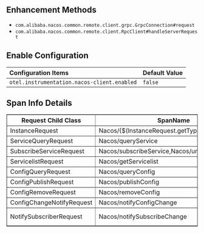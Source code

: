 ## Enhancement Methods
- `com.alibaba.nacos.common.remote.client.grpc.GrpcConnection#request`
- `com.alibaba.nacos.common.remote.client.RpcClient#handleServerRequest`

## Enable Configuration

| Configuration Items                          | Default Value  |
|:---------------------------------------------|:---------------|
| `otel.instrumentation.nacos-client.enabled`  | `false`        |

##  Span Info Details
<table border="1">
  <thead>
    <tr>
      <th>Request Child Class</th>
      <th>SpanName</th>
      <th>Additional Tags</th>
    </tr>
  </thead>
  <tbody>
    <tr>
      <td>InstanceRequest</td>
      <td>Nacos/{$(lnstanceRequest.getType()}</td>
      <td rowspan="5">nacos.namespace nacos.group nacos.service.name</td>
    </tr>
    <tr>
      <td>ServiceQueryRequest</td>
      <td>Nacos/queryService</td>
    </tr>
    <tr>
      <td>SubscribeServiceRequest</td>
      <td>Nacos/subscribeService,Nacos/unsubscribeService</td>
    </tr>
    <tr>
      <td>ServicelistRequest</td>
      <td>Nacos/getServicelist</td>
    </tr>
    <tr>
      <td>ConfigQueryRequest</td>
      <td>Nacos/queryConfig</td>
    </tr>
    <tr>
      <td>ConfigPublishRequest</td>
      <td>Nacos/publishConfig</td>
      <td rowspan="3">nacos.data.id nacos.group nacos.tenant</td>
    </tr>
    <tr>
      <td>ConfigRemoveRequest</td>
      <td>Nacos/removeConfig</td>
    </tr>
    <tr>
      <td>ConfigChangeNotifyRequest</td>
      <td>Nacos/notifyConfigChange</td>
    </tr>
    <tr>
      <td>NotifySubscriberRequest</td>
      <td>Nacos/notifySubscribeChange</td>
      <td>nacos.group nacos.service.name</td>
    </tr>
  </tbody>
</table>
